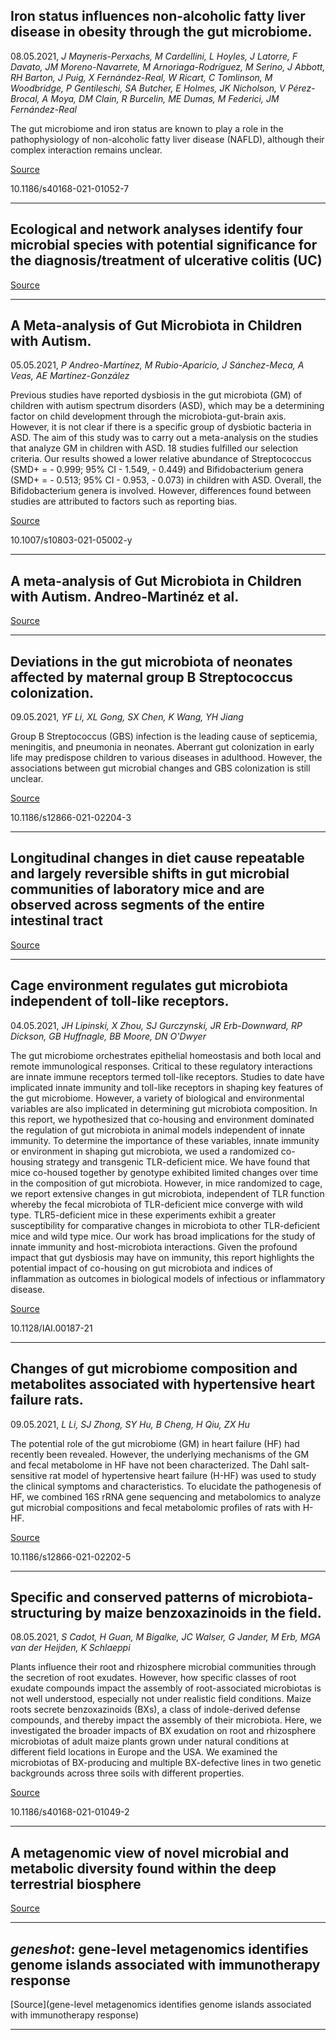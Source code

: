 ## Iron status influences non-alcoholic fatty liver disease in obesity through the gut microbiome.
 08.05.2021, _J Mayneris-Perxachs, M Cardellini, L Hoyles, J Latorre, F Davato, JM Moreno-Navarrete, M Arnoriaga-Rodríguez, M Serino, J Abbott, RH Barton, J Puig, X Fernández-Real, W Ricart, C Tomlinson, M Woodbridge, P Gentileschi, SA Butcher, E Holmes, JK Nicholson, V Pérez-Brocal, A Moya, DM Clain, R Burcelin, ME Dumas, M Federici, JM Fernández-Real_


The gut microbiome and iron status are known to play a role in the pathophysiology of non-alcoholic fatty liver disease (NAFLD), although their complex interaction remains unclear.

[Source](https://microbiomejournal.biomedcentral.com/articles/10.1186/s40168-021-01052-7)

10.1186/s40168-021-01052-7

---

## Ecological and network analyses identify four microbial species with potential significance for the diagnosis/treatment of ulcerative colitis (UC)

[Source](https://bmcmicrobiol.biomedcentral.com/articles/10.1186/s12866-021-02201-6)

---

## A Meta-analysis of Gut Microbiota in Children with Autism.
 05.05.2021, _P Andreo-Martínez, M Rubio-Aparicio, J Sánchez-Meca, A Veas, AE Martínez-González_


Previous studies have reported dysbiosis in the gut microbiota (GM) of children with autism spectrum disorders (ASD), which may be a determining factor on child development through the microbiota-gut-brain axis. However, it is not clear if there is a specific group of dysbiotic bacteria in ASD. The aim of this study was to carry out a meta-analysis on the studies that analyze GM in children with ASD. 18 studies fulfilled our selection criteria. Our results showed a lower relative abundance of Streptococcus (SMD+ = - 0.999; 95% CI - 1.549, - 0.449) and Bifidobacterium genera (SMD+ = - 0.513; 95% CI - 0.953, - 0.073) in children with ASD. Overall, the Bifidobacterium genera is involved. However, differences found between studies are attributed to factors such as reporting bias.

[Source](https://link.springer.com/article/10.1007/s10803-021-05002-y)

10.1007/s10803-021-05002-y

---

## A meta-analysis of Gut Microbiota in Children with Autism. Andreo-Martinéz et al.

[Source](https://link.springer.com/article/10.1007/s10803-021-05002-y)

---

## Deviations in the gut microbiota of neonates affected by maternal group B Streptococcus colonization.
 09.05.2021, _YF Li, XL Gong, SX Chen, K Wang, YH Jiang_


Group B Streptococcus (GBS) infection is the leading cause of septicemia, meningitis, and pneumonia in neonates. Aberrant gut colonization in early life may predispose children to various diseases in adulthood. However, the associations between gut microbial changes and GBS colonization is still unclear.

[Source](https://link.springer.com/article/10.1186/s12866-021-02204-3)

10.1186/s12866-021-02204-3

---

## Longitudinal changes in diet cause repeatable and largely reversible shifts in gut microbial communities of laboratory mice and are observed across segments of the entire intestinal tract

[Source](https://www.biorxiv.org/content/10.1101/2021.05.06.443038v1.abstract?%3Fcollection=)

---

## Cage environment regulates gut microbiota independent of toll-like receptors.
 04.05.2021, _JH Lipinski, X Zhou, SJ Gurczynski, JR Erb-Downward, RP Dickson, GB Huffnagle, BB Moore, DN O'Dwyer_


The gut microbiome orchestrates epithelial homeostasis and both local and remote immunological responses. Critical to these regulatory interactions are innate immune receptors termed toll-like receptors. Studies to date have implicated innate immunity and toll-like receptors in shaping key features of the gut microbiome. However, a variety of biological and environmental variables are also implicated in determining gut microbiota composition. In this report, we hypothesized that co-housing and environment dominated the regulation of gut microbiota in animal models independent of innate immunity. To determine the importance of these variables, innate immunity or environment in shaping gut microbiota, we used a randomized co-housing strategy and transgenic TLR-deficient mice. We have found that mice co-housed together by genotype exhibited limited changes over time in the composition of gut microbiota. However, in mice randomized to cage, we report extensive changes in gut microbiota, independent of TLR function whereby the fecal microbiota of TLR-deficient mice converge with wild type. TLR5-deficient mice in these experiments exhibit a greater susceptibility for comparative changes in microbiota to other TLR-deficient mice and wild type mice. Our work has broad implications for the study of innate immunity and host-microbiota interactions. Given the profound impact that gut dysbiosis may have on immunity, this report highlights the potential impact of co-housing on gut microbiota and indices of inflammation as outcomes in biological models of infectious or inflammatory disease.

[Source](https://iai.asm.org/content/early/2021/04/21/IAI.00187-21.abstract?casa_token=0FapB7nBH1cAAAAA:kVZErwtNu5Y9dz-Z6gXMcXUpjuTCUQf9FwTq43eFlfzBniKTt0wfWH0VTpOhD1kdQ0vV52aL61z3rm-9nqae)

10.1128/IAI.00187-21

---

## Changes of gut microbiome composition and metabolites associated with hypertensive heart failure rats.
 09.05.2021, _L Li, SJ Zhong, SY Hu, B Cheng, H Qiu, ZX Hu_


The potential role of the gut microbiome (GM) in heart failure (HF) had recently been revealed. However, the underlying mechanisms of the GM and fecal metabolome in HF have not been characterized. The Dahl salt-sensitive rat model of hypertensive heart failure (H-HF) was used to study the clinical symptoms and characteristics. To elucidate the pathogenesis of HF, we combined 16S rRNA gene sequencing and metabolomics to analyze gut microbial compositions and fecal metabolomic profiles of rats with H-HF.

[Source](https://link.springer.com/article/10.1186/s12866-021-02202-5)

10.1186/s12866-021-02202-5

---

## Specific and conserved patterns of microbiota-structuring by maize benzoxazinoids in the field.
 08.05.2021, _S Cadot, H Guan, M Bigalke, JC Walser, G Jander, M Erb, MGA van der Heijden, K Schlaeppi_


Plants influence their root and rhizosphere microbial communities through the secretion of root exudates. However, how specific classes of root exudate compounds impact the assembly of root-associated microbiotas is not well understood, especially not under realistic field conditions. Maize roots secrete benzoxazinoids (BXs), a class of indole-derived defense compounds, and thereby impact the assembly of their microbiota. Here, we investigated the broader impacts of BX exudation on root and rhizosphere microbiotas of adult maize plants grown under natural conditions at different field locations in Europe and the USA. We examined the microbiotas of BX-producing and multiple BX-defective lines in two genetic backgrounds across three soils with different properties.

[Source](https://microbiomejournal.biomedcentral.com/articles/10.1186/s40168-021-01049-2)

10.1186/s40168-021-01049-2

---

## A metagenomic view of novel microbial and metabolic diversity found within the deep terrestrial biosphere

[Source](https://www.biorxiv.org/content/10.1101/2021.05.06.442964v1.abstract?%3Fcollection=)

---

## <em>geneshot</em>: gene-level metagenomics identifies genome islands associated with immunotherapy response

[Source](gene-level metagenomics identifies genome islands associated with immunotherapy response)

---

